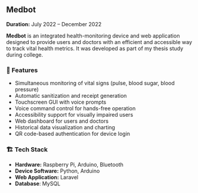 ## Medbot

**Duration:** July 2022 – December 2022

**Medbot** is an integrated health-monitoring device and web application designed to provide users and doctors with an efficient and accessible way to track vital health metrics. It was developed as part of my thesis study during college.

### 🚀 Features

- Simultaneous monitoring of vital signs (pulse, blood sugar, blood pressure)
- Automatic sanitization and receipt generation
- Touchscreen GUI with voice prompts
- Voice command control for hands-free operation
- Accessibility support for visually impaired users
- Web dashboard for users and doctors
- Historical data visualization and charting
- QR code-based authentication for device login

### 🏗️ Tech Stack

- **Hardware:** Raspberry Pi, Arduino, Bluetooth
- **Device Software:** Python, Arduino
- **Web Application:** Laravel
- **Database**: MySQL
